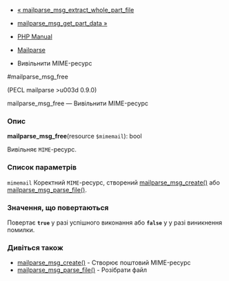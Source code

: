 - [«
mailparse_msg_extract_whole_part_file](function.mailparse-msg-extract-whole-part-file.md)
- [mailparse_msg_get_part_data
»](function.mailparse-msg-get-part-data.md)

- [PHP Manual](index.md)
- [Mailparse](ref.mailparse.md)
- Вивільнити MIME-ресурс

#mailparse_msg_free

(PECL mailparse \>u003d 0.9.0)

mailparse_msg_free — Вивільнити MIME-ресурс

### Опис

**mailparse_msg_free**(resource `$mimemail`): bool

Вивільняє `MIME`-ресурс.

### Список параметрів

`mimemail`
Коректний `MIME`-ресурс, створений
[mailparse_msg_create()](function.mailparse-msg-create.md) або
[mailparse_msg_parse_file()](function.mailparse-msg-parse-file.md).

### Значення, що повертаються

Повертає **`true`** у разі успішного виконання або **`false`** у
у разі виникнення помилки.

### Дивіться також

- [mailparse_msg_create()](function.mailparse-msg-create.md) -
Створює поштовий MIME-ресурс
- [mailparse_msg_parse_file()](function.mailparse-msg-parse-file.md) -
Розібрати файл
